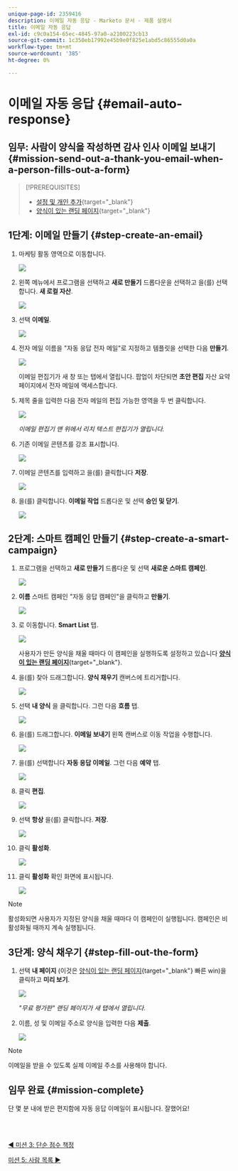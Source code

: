 ```yaml
---
unique-page-id: 2359416
description: 이메일 자동 응답 - Marketo 문서 - 제품 설명서
title: 이메일 자동 응답
exl-id: c9c0a154-65ec-4845-97a0-a2100223cb13
source-git-commit: 1c350eb17992e45b9e0f825e1abd5c86555d0a0a
workflow-type: tm+mt
source-wordcount: '385'
ht-degree: 0%

---
```


# 이메일 자동 응답 {#email-auto-response}

## 임무: 사람이 양식을 작성하면 감사 인사 이메일 보내기 {#mission-send-out-a-thank-you-email-when-a-person-fills-out-a-form}

>[!PREREQUISITES]
>
>* [설정 및 개인 추가](/help/marketo/getting-started/quick-wins/get-set-up-and-add-a-person.md){target=&quot;_blank&quot;}
>* [양식이 있는 랜딩 페이지](/help/marketo/getting-started/quick-wins/landing-page-with-a-form.md){target=&quot;_blank&quot;}


## 1단계: 이메일 만들기 {#step-create-an-email}

1. 마케팅 활동 영역으로 이동합니다.

   ![](assets/email-auto-response-1.png)

1. 왼쪽 메뉴에서 프로그램을 선택하고 **새로 만들기** 드롭다운을 선택하고 을(를) 선택합니다. **새 로컬 자산**.

   ![](assets/email-auto-response-2.png)

1. 선택 **이메일**.

   ![](assets/email-auto-response-3.png)

1. 전자 메일 이름을 &quot;자동 응답 전자 메일&quot;로 지정하고 템플릿을 선택한 다음 **만들기**.

   ![](assets/email-auto-response-4.png)

   이메일 편집기가 새 창 또는 탭에서 열립니다. 팝업이 차단되면 **초안 편집** 자산 요약 페이지에서 전자 메일에 액세스합니다.

1. 제목 줄을 입력한 다음 전자 메일의 편집 가능한 영역을 두 번 클릭합니다.

   ![](assets/email-auto-response-5.png)

   _이메일 편집기 맨 위에서 리치 텍스트 편집기가 열립니다._

1. 기존 이메일 콘텐츠를 강조 표시합니다.

   ![](assets/email-auto-response-6.png)

1. 이메일 콘텐츠를 입력하고 을(를) 클릭합니다 **저장**.

   ![](assets/email-auto-response-7.png)

1. 을(를) 클릭합니다. **이메일 작업** 드롭다운 및 선택 **승인 및 닫기**.

   ![](assets/email-auto-response-8.png)

## 2단계: 스마트 캠페인 만들기 {#step-create-a-smart-campaign}

1. 프로그램을 선택하고 **새로 만들기** 드롭다운 및 선택 **새로운 스마트 캠페인**.

   ![](assets/email-auto-response-9.png)

1. **이름** 스마트 캠페인 &quot;자동 응답 캠페인&quot;을 클릭하고 **만들기**.

   ![](assets/email-auto-response-10.png)

1. 로 이동합니다. **Smart List** 탭.

   ![](assets/email-auto-response-11.png)

   사용자가 만든 양식을 채울 때마다 이 캠페인을 실행하도록 설정하고 있습니다 [**양식이 있는 랜딩 페이지**](/help/marketo/getting-started/quick-wins/landing-page-with-a-form.md){target=&quot;_blank&quot;}.

1. 을(를) 찾아 드래그합니다. **양식 채우기** 캔버스에 트리거합니다.

   ![](assets/email-auto-response-12.png)

1. 선택 **내 양식** 을 클릭합니다. 그런 다음 **흐름** 탭.

   ![](assets/email-auto-response-13.png)

1. 을(를) 드래그합니다. **이메일 보내기** 왼쪽 캔버스로 이동 작업을 수행합니다.

   ![](assets/email-auto-response-14.png)

1. 을(를) 선택합니다 **자동 응답 이메일**. 그런 다음 **예약** 탭.

   ![](assets/email-auto-response-15.png)

1. 클릭 **편집**.

   ![](assets/email-auto-response-16.png)

1. 선택 **항상** 을(를) 클릭합니다. **저장**.

   ![](assets/email-auto-response-17.png)

1. 클릭 **활성화**.

   ![](assets/email-auto-response-18.png)

1. 클릭 **활성화** 확인 화면에 표시됩니다.

   ![](assets/email-auto-response-19.png)

>[!NOTE]
>
>활성화되면 사용자가 지정된 양식을 채울 때마다 이 캠페인이 실행됩니다. 캠페인은 비활성화될 때까지 계속 실행됩니다.

## 3단계: 양식 채우기 {#step-fill-out-the-form}

1. 선택 **내 페이지** (이것은 [양식이 있는 랜딩 페이지](/help/marketo/getting-started/quick-wins/landing-page-with-a-form.md){target=&quot;_blank&quot;} 빠른 win)을 클릭하고 **미리 보기**.

   ![](assets/email-auto-response-20.png)

   _&quot;무료 평가판&quot; 랜딩 페이지가 새 탭에서 열립니다._

1. 이름, 성 및 이메일 주소로 양식을 입력한 다음 **제출**.

   ![](assets/email-auto-response-21.png)

>[!NOTE]
>
>이메일을 받을 수 있도록 실제 이메일 주소를 사용해야 합니다.

## 임무 완료 {#mission-complete}

단 몇 분 내에 받은 편지함에 자동 응답 이메일이 표시됩니다. 잘했어요!

<br> 

[◄ 미션 3: 단순 점수 책정](/help/marketo/getting-started/quick-wins/simple-scoring.md)

[미션 5: 사람 목록 ►](/help/marketo/getting-started/quick-wins/import-a-list-of-people.md)
